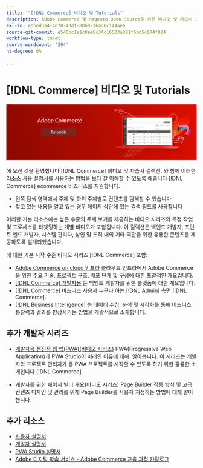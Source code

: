 ```yaml
---
title: '"[!DNL Commerce] 비디오 및 Tutorials"'
description: Adobe Commerce 및 Magento Open Source을 위한 비디오 및 자습서 모음입니다
exl-id: e6bed3a4-4078-40df-88b0-3bad6c144aeb
source-git-commit: e540bc1e1c8ae5c34c16503a381f6bd5c674f824
workflow-type: tm+mt
source-wordcount: '294'
ht-degree: 0%

---
```


# [!DNL Commerce] 비디오 및 Tutorials

![](./assets/banner.png)

에 오신 것을 환영합니다 [!DNL Commerce] 비디오 및 자습서 컬렉션. 와 함께 이러한 리소스 사용 [설명서](https://experienceleague.adobe.com/docs/commerce.html)를 사용하는 방법을 보다 잘 이해할 수 있도록 해줍니다 [!DNL Commerce] ecommerce 비즈니스를 지원합니다.

- 왼쪽 탐색 영역에서 주제 및 하위 주제별로 컨텐츠를 탐색할 수 있습니다
- 찾고 있는 내용을 알고 있는 경우 페이지 상단에 있는 검색 필드를 사용합니다

이러한 기본 리소스에는 높은 수준의 주제 보기를 제공하는 비디오 시리즈와 특정 작업 및 프로세스를 타겟팅하는 개별 비디오가 포함됩니다. 이 컬렉션은 백엔드 개발자, 프런트 엔드 개발자, 시스템 관리자, 상인 및 조직 내의 기타 역할을 위한 유용한 콘텐츠를 제공하도록 설계되었습니다.

에 대한 기본 시작 수준 비디오 시리즈 [!DNL Commerce] 포함:

- [Adobe Commerce on cloud 인프라](./cloud/1-overview.md) 클라우드 인프라에서 Adobe Commerce을 위한 주요 기술, 프로젝트 구조, 배포 단계 및 구성에 대한 포괄적인 개요입니다.
- [[!DNL Commerce] 개발자용](./developer/backend-1-1-overview.md) 는 백엔드 개발자를 위한 플랫폼에 대한 개요입니다.
- [[!DNL Commerce] 비즈니스 사용자](./merchant/introduction/1-1-menus.md) 누구나 아는 [!DNL Admin] 측면 [!DNL Commerce].
- [[!DNL Business Intelligence]](./merchant/business-intelligence/1-overview.md) 는 데이터 수집, 분석 및 시각화를 통해 비즈니스 통찰력과 결과를 향상시키는 방법을 개괄적으로 소개합니다.

## 추가 개발자 시리즈

- [개발자용 점진적 웹 앱(PWA)(비디오 시리즈)](./pwa/introduction/1-overview.md) PWA(Progressive Web Application)과 PWA Studio이 미래인 이유에 대해 &#x200B; 알아봅니다. 이 시리즈는 개발자와 프로젝트 관리자가 용 PWA 프로젝트를 시작할 수 있도록 하기 위한 훌륭한 소개입니다 [!DNL Commerce].

- [개발자를 위한 페이지 빌더 개요(비디오 시리즈)](./developer/page-builder/1-intro-case-studies.md) Page Builder 작동 방식 및 고급 컨텐츠 디자인 및 관리를 위해 Page Builder를 사용자 지정하는 방법에 대해 알아봅니다.

<!--
- **[Security planning for [!DNL Commerce] (video series)](./security/summit-security/1-summit-security.md)**
    <br>
    *How the e-commerce threat landscape is changing. The importance of security for the customer running an e-commerce application and specific processes and practices for securing Magento*
-->

## 추가 리소스

- [사용자 설명서](https://docs.magento.com/)
- [개발자 설명서](https://devdocs.magento.com/)
- [PWA Studio 설명서](https://developer.adobe.com/commerce/pwa-studio/)
- [Adobe 디지털 학습 서비스 - Adobe Commerce 교육 과정 카탈로그](https://learning.adobe.com/catalog.html?solution=Adobe%20Commerce)

